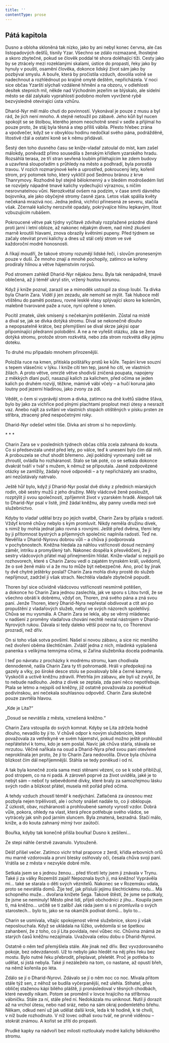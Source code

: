 ```yaml
---
title: ''
contentType: prose
---
```


## Pátá kapitola

Dusno a obloha skloněná tak nízko, jako by ani nebyl konec června, ale čas listopadových dešťů, tísnily Yzar. Všechno se zdálo rozmazané, lhostejné a skoro zbytečné, pokud se člověk poddal té shora doléhající tíži. Cesty jako by se ztrácely mezi rozeklanými skalami, ústíce do propastí, řeky jako by hynuly v poušti, osamění člověka, dokonce lidský život sám jako by pozbýval smyslu. A bouře, která by pročistila vzduch, dovolila volně se nadechnout a rozhlédnout po krajině omyté deštěm, nepřicházela. V noci sice občas Yzarští slýchali vzdálené hřmění a na obzoru, v odlehlosti desítek stepních mil, někde nad Východním jezeřím se blýskalo, ale sídelní město se dál zalykalo vyprahlostí podobno mořem vyvržené rybě bezvýsledně otevírající ústa vzhůru.

Dharid-Nyr měl málo chuti do povinností. Vykonával je pouze z musu a byl rád, že jich není mnoho. A stejně netoužil po zábavě. Jeho kůň byl nucen spokojit se se štolbou, kterého jenom neochotně snesl v sedle a přijímal ho pouze proto, že stáj byla těsná a step příliš vábila. Přesto hřebec zrána a vpodvečer, když se v obvyklou hodinu nedočkal svého pána, podrážděně, lítostivě ržál a ostatní koně se k němu přidávali.

Šestý den toho dusného času se kníže-vladař zatoulal do míst, kam zašel málokdy, poněvadž přímo sousedila s ženským křídlem yzarského hradu. Rozsáhlá terasa, ze tří stran sevřená loubím přiléhajícím ke zdem budovy a uzavřená sloupořadím s průhledy na město a podhradí, byla porostlá travou. V rozích rozmarýnové keře a uprostřed, pokroucený lety, kořenil strom, prý potomek toho, který vyklíčil pod Sedmou bránou z krve Thanrymovy. Rozhodně byl stejně bělokmenný a v bledém modrošedém listí se rozvíjely nápadné tmavé kalichy vydechující výraznou, s ničím nesrovnatelnou vůni. Nerozkvétal ovšem na podzim, v čase smrti dávného bojovníka, ale jako obyčejné stromy časně zjara. Letos však spálila květy nečekaná mrazivá noc. Jedna jediná, vichřicí přinesená ze severu, stačila však. Zčernalé kalichy nerozvité opadaly, pokrývajíce hlínu lepkavým, lítost vzbuzujícím rubášem.

Pokroucené větve pak týdny vyčítavě zdvihaly rozpřažené prázdné dlaně proti jarní i letní obloze, až nakonec nějakým divem, nad nímž zkušení marně kroutili hlavami, znova obrazily květními pupeny. Před týdnem se začaly otevírat první kalichy a dnes už stál celý strom ve své každoroční modré honosnosti.

A říkají moudří, že takové stromy rozumějí lidské řeči, i slovům proneseným pouze v duši. Že mnoho znají a mnohé pochopily, zatímco se kořeny prodíraly hlínou a větve hájemstvím rorýsů.

Pod stromem zahlédl Dharid-Nyr nějakou ženu. Byla tak nenápadně, tmavě oblečená, až ji téměř ukryl stín, vržený hustou korunou.

Když ji kníže poznal, zarazil se a mimoděk ustoupil za sloup loubí. Ta dívka byla Charin Zara. Viděl ji jen zezadu, ale nemohl se mýlit. Tak hluboce měl vtištěnu do paměti postavu, rovné lesklé vlasy splývající skoro ke kolenům, malebně tvarované paže a ruce, nyní opřené o kmen.

Pocítil zmatek, úlek smísený s nečekaným potěšením. Zůstal na místě a díval se, jak se dívka dotýká stromu. Díval se nekonečně dlouho a nepopsatelně krátce, bez přemýšlení se díval skrze jakýsi opar připomínající předranní polobdění. A ne a ne vyřešit otázku, zda se žena dotýká stromu, protože strom rozkvétá, nebo zda strom rozkvétá díky jejímu doteku.

To druhé mu připadalo mnohem přirozenější.

Položila ruce na kmen, přitiskla polštářky prstů ke kůře. Tepání krve souzní s tepem vlásečnic v lýku. I kníže cítí ten tep, jasně ho cítí, ve vlastních žilách. A proto větve, omrzlé větve shodivší zničená poupata, napojeny z měkkých dlaní pučí, nasazují kalich za kalichem, před očima se jeden kalich po druhém rozvíjí, těžkne, mámivě vábí včely – a hučí koruna jako loutny pod jezerní hladinou, jako zvony za zdí.

Vědět, o čem si vyprávějí strom a dívka, zatímco na dně květů sládne šťáva, bylo by jako za vichřice pod plnými plachtami proplout mezi útesy a nesrazit vaz. Anebo najít za svítání ve vlastních stopách otištěných v písku prsten ze stříbra, ztracený před nespočetnými roky.

Dharid-Nyr odešel velmi tiše. Dívka ani strom si ho nepovšimly.

\* \* \*

Charin Zara se v posledních týdnech občas cítila zcela zahnaná do kouta. Co si předsevzala unést před lety, po válce, teď k unesení bylo čím dál míň. A probouzela se chuť shodit břemeno. Její poklidný vyrovnaný svět se zhroutil, ovládla ho rozháranost. Stalo se tak poté, co se setkala dokonce dvakrát tváří v tvář s mužem, k němuž se připoutala. Jasně zodpovězené otázky se zamlžily, žádaly nové odpovědi – a ty nepřicházely ani snadno, ani nezůstávaly natrvalo.

Ještě hůř bylo, když jí Dharid-Nyr poslal dvě dívky z předních míarských rodin, obě sestry mužů z jeho družiny. Měly vládcově ženě posloužit, rozptýlit ji svou společností, zpříjemnit život v yzarském hradě. Alespoň tak to Dharid-Nyr psal v listě, jímž žádal kněžnu, aby panny uvedla mezi své služebnictvo.

Kdyby to vladař udělal brzy po jejich svatbě, Charin Zara by přijala s radostí. Vždyť kromě chůvy nebylo s kým promluvit. Nikdy neměla družinu dívek, s nimiž by mohla jednat jako rovná s rovnými. Ještě před dvěma, třemi lety by ji přítomnost bystrých a příjemných společnic naplnila radostí. Teď ne. Nevěřila v Dharid-Nyrovu dobrou vůli – a chůva ji podporovala v pochybnostech. Kněžna hledala za náhlou vstřícností dosud neznámý záměr, intriku a promyšlený tah. Nakonec dospěla k přesvědčení, že ji sestry vládcových přátel mají přinejmenším hlídat. Kníže-vladař si nejspíš po rozhovorech, které s Charin Zarou vedl o zajatém trynském králi, uvědomil, že o své ženě málo ví a že mu to může být nebezpečné. Ano, proč by jinak ty dvě chytré ještěrky poslal? Charin Zara mohla dívky prostě do služeb nepřijmout, zadržel ji však strach. Nechtěla vladaře zbytečně popudit.

Thoren byl sice očividně vládcovou vstřícností nesmírně potěšen, a dokonce ho Charin Zara jednou zaslechla, jak ve sporu s Litou tvrdí, že se všechno obrátí k dobrému, vždyť on, Thoren, zná svého pána a zná svou paní. Jenže Thoren, který Dharid-Nyra nepřestal obdivovat a ctít ani po propuštění z vladařových služeb, nebyl ve svých názorech spolehlivý. Chůva se mu vysmála. A Charin Zara se lekla, aby se věrný mládenec v nadšení z proměny vladařova chování nechtě nestal nástrojem v Dharid-Nyrových rukou. Dávala si tedy daleko větší pozor na to, co Thorenovi prozradí, než dřív.

On si toho však sotva povšiml. Našel si novou zábavu, a sice nic menšího než dvoření oběma šlechtičnám. Zvlášť jedna z nich, mladinká vyplašená panenka s velikýma temnýma očima, si Zařina služebníka docela podmanila.

I teď po návratu z procházky k modrému stromu, kam chodívala dennodenně, našla Charin Zara ty tři pohromadě. Hráli v předpokoji na gazely a vlky, po široké desce stolu se povalovaly bílé a černé kameny. Vyskočili a uctivě kněžnu zdravili. Přetrhla jim zábavu, ale byli už zvyklí, že to nebude nadlouho. Jedna z dívek se zeptala, zda paní něco nepotřebuje. Ptala se letmo a nejspíš od kněžny, již ostatně považovala za poněkud podivínskou, ani nečekala souhlasnou odpověď. Charin Zara skutečně pouze zavrtěla hlavou.

„Kde je Lita?“

„Dosud se nevrátila z města, vznešená kněžno.“

Charin Zara vstoupila do svých komnat. Kdyby se Lita zdržela hodně dlouho, nevadilo by jí to. V chůvě odpor k novým služebnicím, které považovala za vetřelkyně ve svém hájemství, pokud možno ještě prohloubil nepřátelství k tomu, kdo je sem poslal. Navíc jak chůva stárla, stávala se mrzutou. Věčně naříkala na osud a Dharid-Nyra před svou paní otevřeně neproklínala jen proto, že jí to Charin Zara nedovolila. Dívce byla chůvina blízkost čím dál nepříjemnější. Stáhla se tedy poněkud i od ní.

A tak byla konečně zcela sama mezi stěnami vězení, co se k sobě přibližují, pod stropem, co na ni padá. A zároveň poprvé za život uviděla, jaké je to nebýt sám – neboť ty sebevědomé dívky, které braly za samozřejmou lásku svých rodin a blízkost přátel, musela mít pořád před očima.

A tehdy vzduch zhoustl téměř k nedýchání. Zatlačená za únosnou mez pozbyla nejen trpělivosti, ale i ochoty snášet nadále to, co ji obklopuje. Z úzkosti, obav, rozháranosti a prohloubené samoty vyrostl vzdor. Dobrá vůle, pokora, ohledy na vlast, která přece potřebuje svého vládce, se vytrácely jak sníh pod jarním sluncem. Byla zmatená, bezradná. Stačí málo, kníže, a do kouta zahnaný mírný tvor zaútočí.

Bouřka, kdyby tak konečně přišla bouřka! Dusno k zešílení…

Ze stepi náhle čerstvě zavanulo. Vytouženě.

Déšť přišel večer. Zatímco vichr trhal praporce z žerdí, křídla erbovních orlů mu marně vzdorovala a první blesky oslňovaly oči, česala chůva svoji paní. Vrátila se z města v nezvykle dobré míře.

Setkala jsem se s jednou ženou… před třiceti lety jsem ji znávala v Trynu. Také ji za války Rozemští zajali! Nepoznala bych ji, má kněžno! Vyprávěla mi… také se starala o děti svých věznitelů. Nakonec se v Rozemsku vdala, proto se nevrátila domů. Žije teď, jak přísluší jejímu šlechtickému rodu… Má schopného muže… dvořana knížete Sega. Takové štěstí, že jsme se potkaly, že jsme se neminuly! Město plné lidí, přijeli obchodníci z jihu… Koupila jsem ti, má kněžno… určitě se ti zalíbí! Jak ráda jsem si s ní promluvila o svých starostech… bylo to, jako se na okamžik podívat domů… bylo to…

Charin se usmívala, vítajíc spokojenost věrné služebnice, skoro ji však neposlouchala. Když se ukládala na lůžko, uvědomila si se špetkou zahanbení, že z toho, co jí Lita povídala, neví vůbec nic. Chůvina známá ze starých časů kněžnu nezajímala. Uvažovala celou dobu o Dharid-Nyrovi.

Ostatně o něm teď přemýšlela stále. Ale jinak než dřív. Bez vyvzdorovaného pokoje, bez odevzdanosti. Už to nebylo jako hledět na něj přes řeku bez mostu. Bylo nutné řeku přebrodit, přeplavat, přeletět. Proč je potřeba to udělat, si jistá nebyla. Také jí nezáleželo na tom, co nastane, až opustí břeh, na němž kořenila po léta.

Zdálo se jí o Dharid-Nyrovi. Zdávalo se jí o něm noc co noc. Mívala přitom stále týž sen, z něhož se budila vyčerpanější, než ulehla. Stihatel, přes obličej staženou kápi bílého pláště, ji pronásledoval v těsných chodbách, které nevedly nikam. Potom se proměnil v lovce hrajícího na stříbrnou vábničku. Stále za ní, stále před ní. Nedokázala mu uniknout. Nutil ji dorazit až na vrchol útesu, nebo nad sráz, nebo na sám okraj podemletého břehu. Někam, odkud není už jak udělat další krok, leda k té hodině, k té chvíli, v níž bude rozhodnuto. V níž lovec odhalí svou tvář, ne prvně viděnou – stokrát známou. A kořist se zřítí do propasti.

Prudké kapky na nádvoří bez milosti roztloukaly modré kalichy bělokorého stromu.
